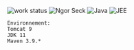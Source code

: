 ![work status](https://img.shields.io/badge/work-on%20progress-red.svg)
![Ngor Seck](https://img.shields.io/badge/Ngor%20Seck-Java-green)
![Java](https://img.shields.io/badge/Ngor%20Seck-springmvc%20-yellowgreen)
![JEE](https://img.shields.io/badge/Ngor%20Seck-springFramework-blue)
```
Environnement: 
Tomcat 9
JDK 11
Maven 3.9.*
```
